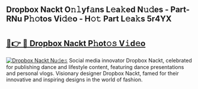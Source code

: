 ## Dropbox Nackt O𝚗𝚕yf𝚊ns L𝚎a𝚔ed N𝚞𝚍es - Part-RNu P𝚑𝚘tos Vi𝚍𝚎o - H𝚘𝚝 Part L𝚎a𝚔s 5r4YX

# <h2><a href="http://kfc761.oniu.top/?m=Dropbox+Nackt">🔗👉 🔴 Dropbox Nackt P𝚑ot𝚘𝚜 V𝚒d𝚎o</a></h2>

[![Dropbox Nackt Nu𝚍e𝚜](https://i.imgur.com/0qMVB7G.gif)](http://kfc761.oniu.top/?m=Dropbox+Nackt)
Social media innovator Dropbox Nackt, celebrated for publishing dance and lifestyle content, featuring dance presentations and personal vlogs. Visionary designer Dropbox Nackt, famed for their innovative and inspiring designs in the world of fashion.  
